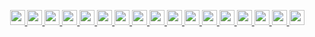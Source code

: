 <p align="center">
    <a href="https://Mo-banzu.github.io">
        <img height=24 src="https://i.ibb.co/bH0bQB9/DRE.gif">
    </a>
    <a href="https://line.me/ti/p/~mo-banzu">
        <img height=24  src="https://img.shields.io/badge/LINE-00c300.svg?&style=for-the-badge&logo=line&logoColor=ffffff">
    </a>
    <a href="https://instagram.com/mo.banzu">
        <img height=24 src="https://img.shields.io/badge/Instagram-e4405f.svg?&style=for-the-badge&logo=instagram&logoColor=ffffff">
    </a>
    <a href="https://facebook.com/HELLTERHEAD">
        <img height=24 src="https://img.shields.io/badge/Facebook-1877f2.svg?&style=for-the-badge&logo=facebook&logoColor=ffffff">
    </a>
    <a href="https://twitter.com/mo_banzu">
        <img height=24 src="https://img.shields.io/badge/Twitter-1da1f2.svg?&style=for-the-badge&logo=twitter&logoColor=ffffff">
    </a>
    <a href="https://pinterest.com/mobanzu">
        <img height=24 src="https://img.shields.io/badge/Pinterest-bd081c.svg?&style=for-the-badge&logo=pinterest&logoColor=ffffff">
    </a>
    <a href="https://open.spotify.com/user/mo.banzu">
        <img height=24 src="https://img.shields.io/badge/Spotify-1ed760.svg?&style=for-the-badge&logo=spotify&logoColor=ffffff">
    </a>
    <a href="https://www.youtube.com/channel/UCPa_W8sqNpQrGCb8IvZflng">
        <img height=24 src="https://img.shields.io/badge/YouTube-ff0000.svg?&style=for-the-badge&logo=youtube&logoColor=ffffff">
    </a>
    <a href="mailto:mbandu.ilik@gmail.com">
        <img height=24 src="https://img.shields.io/badge/Gmail-d14836.svg?&style=for-the-badge&logo=gmail&logoColor=ffffff">
    </a>
    <a href="https://www.autodesk.com">
        <img height=24 src="https://img.shields.io/badge/Autodesk-0696d7.svg?&style=for-the-badge&logo=autodesk&logoColor=ffffff">
    </a>
    <a href="https://www.adobe.com">
        <img height=24 src="https://img.shields.io/badge/Adobe Photoshop-31a8ff.svg?&style=for-the-badge&logo=adobe-photoshop&logoColor=ffffff">
    </a>
    <a href="https://www.javascript.com">
        <img height=24 src="https://img.shields.io/badge/JavaScript-f7df1e.svg?&style=for-the-badge&logo=javascript&logoColor=000000">
    </a>
    <a href="https://go.dev">
        <img height=24 src="https://img.shields.io/badge/Golang-00add8.svg?&style=for-the-badge&logo=go&logoColor=ffffff">
    </a>
    <a href="https://www.python.org">
        <img height=24 src="https://img.shields.io/badge/Python-3776ab.svg?&style=for-the-badge&logo=python&logoColor=ffffff">
    </a>
    <a href="https://html.com">
        <img height=24 src="https://img.shields.io/badge/HTML-e34f26.svg?&style=for-the-badge&logo=html5&logoColor=ffffff">
    </a>
    <a href="https://www.w3.org">
        <img height=24 src="https://img.shields.io/badge/CSS-1572b6.svg?&style=for-the-badge&logo=css3&logoColor=ffffff">
    </a>
    <a href="https://www.buymeacoffee.com/dosiposi">
        <img height=24 src="https://img.shields.io/badge/Buy Me A Coffee-ffdd00.svg?&style=for-the-badge&logo=buy-me-a-coffee&logoColor=000000">
    </a>
</p>

<!---
Mo-banzu/Mo-banzu is a ✨ special ✨ repository because its `README.md` (this file) appears on your GitHub profile.
You can click the Preview link to take a look at your changes.
--->
